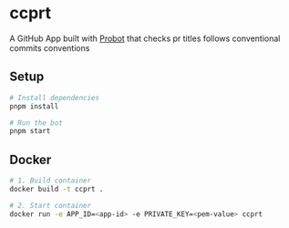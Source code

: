 # ccprt

A GitHub App built with [Probot](https://github.com/probot/probot) that checks pr titles follows conventional commits conventions

## Setup

```sh
# Install dependencies
pnpm install

# Run the bot
pnpm start
```

## Docker

```sh
# 1. Build container
docker build -t ccprt .

# 2. Start container
docker run -e APP_ID=<app-id> -e PRIVATE_KEY=<pem-value> ccprt
```
